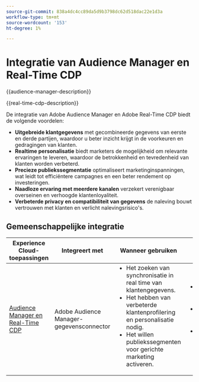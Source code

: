 ```yaml
---
source-git-commit: 838a4dc4cc89da5d9b3798dc62d518dac22e1d3a
workflow-type: tm+mt
source-wordcount: '153'
ht-degree: 1%

---
```



# Integratie van Audience Manager en Real-Time CDP

{{audience-manager-description}}

{{real-time-cdp-description}}

De integratie van Adobe Audience Manager en Adobe Real-Time CDP biedt de volgende voordelen:

+ **Uitgebreide klantgegevens** met gecombineerde gegevens van eerste en derde partijen, waardoor u beter inzicht krijgt in de voorkeuren en gedragingen van klanten.
+ **Realtime personalisatie** biedt marketers de mogelijkheid om relevante ervaringen te leveren, waardoor de betrokkenheid en tevredenheid van klanten worden verbeterd.
+ **Precieze publiekssegmentatie** optimaliseert marketinginspanningen, wat leidt tot efficiëntere campagnes en een beter rendement op investeringen.
+ **Naadloze ervaring met meerdere kanalen** verzekert verenigbaar overseinen en verhoogde klantenloyaliteit.
+ **Verbeterde privacy en compatibiliteit van gegevens** de naleving bouwt vertrouwen met klanten en verlicht nalevingsrisico&#39;s.

## Gemeenschappelijke integratie

<table>
    <thead>
        <tr>
            <th>Experience Cloud-toepassingen</th>
            <th>Integreert met</th>
            <th>Wanneer gebruiken</th>
            <th>Vaak voorkomende gebruiksscenario's</th>
        </tr>
    </thead>
    <tbody>
        <tr>
            <td>
                <a href="https://experienceleague.adobe.com/docs/platform-learn/tutorials/sources/ingest-data-from-aam.html" target="_blank" rel="noreferrer">Audience Manager en Real-Time CDP</a>
            </td>
            <td>Adobe Audience Manager-gegevensconnector</td>
            <td>
                <ul style="margin-top: 0;">
                    <li>Het zoeken van synchronisatie in real time van klantengegevens.</li>
                    <li>Het hebben van verbeterde klantenprofilering en personalisatie nodig.</li>
                    <li>Het willen publiekssegmenten voor gerichte marketing activeren.</li>
                </ul>
            </td>
            <td>
                <ul style="margin-top: 0;">
                    <li>Real-time gegevenssynchronisatie voor actuele inzichten.</li>
                    <li>Verbeterde klantprofilering voor personalisatie.</li>
                    <li>Segmentaanmaak en activering voor gerichte marketing.</li>
                </ul>
            </td>
        </tr>
    </tbody>
</table>

